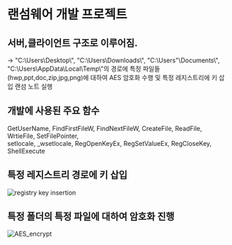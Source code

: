 # 랜섬웨어 개발 프로젝트

## 서버,클라이언트 구조로 이루어짐.
-> "C:\\Users\\Desktop\\", "C:\\Users\\Downloads\\", "C:\\Users"\\Documents\\", "C:\\Users\\AppData\\Local\\Temp\\"의 경로에 특정 파일들(hwp,ppt,doc,zip,jpg,png)에 대하여 AES 암호화 수행 및 
특정 레지스트리에 키 삽입 랜섬 노트 실행

## 개발에 사용된 주요 함수
GetUserName, FindFirstFileW, FindNextFileW, CreateFile, ReadFile, WrtieFile, SetFilePointer, 
</br>
setlocale, _wsetlocale, RegOpenKeyEx, RegSetValueEx, RegCloseKey, ShellExecute

## 특정 레지스트리 경로에 키 삽입
![registry key insertion](https://github.com/JeonSH-Francesco/C_language/assets/112309895/c5e3ee47-7bb8-4bd5-b490-1279deece0ba)
## 특정 폴더의 특정 파일에 대하여 암호화 진행
![AES_encrypt](https://github.com/JeonSH-Francesco/C_language/assets/112309895/a8a0facb-142c-49ff-a423-eefab1e47ad2)
